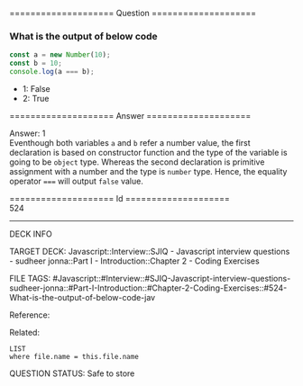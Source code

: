==================== Question ====================  

### What is the output of below code

```javascript
const a = new Number(10);
const b = 10;
console.log(a === b);
```

- 1: False
- 2: True  

==================== Answer ====================  

Answer: 1  
Eventhough both variables `a` and `b` refer a number value, the first
declaration is based on constructor function and the type of the variable is
going to be `object` type. Whereas the second declaration is primitive
assignment with a number and the type is `number` type. Hence, the equality
operator `===` will output `false` value.

==================== Id ====================  
524
<!--ID: 1707879792980-->

---

DECK INFO

TARGET DECK: Javascript::Interview::SJIQ - Javascript interview questions - sudheer jonna::Part I - Introduction::Chapter 2 - Coding Exercises

FILE TAGS: #Javascript::#Interview::#SJIQ-Javascript-interview-questions-sudheer-jonna::#Part-I-Introduction::#Chapter-2-Coding-Exercises::#524-What-is-the-output-of-below-code-jav

Reference:

Related:

```dataview
LIST
where file.name = this.file.name
```
QUESTION STATUS: Safe to store
